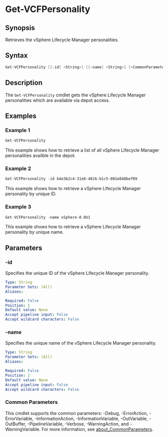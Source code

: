 # Get-VCFPersonality

## Synopsis

Retrieves the vSphere Lifecycle Manager personalities.

## Syntax

```powershell
Get-VCFPersonality [[-id] <String>] [[-name] <String>] [<CommonParameters>]
```

## Description

The `Get-VCFPersonality` cmdlet gets the vSphere Lifecycle Manager personalities which are available via depot access.

## Examples

### Example 1

```powershell
Get-VCFPersonality
```

This example shows how to retrieve a list of all vSphere Lifecycle Manager personalities availble in the depot.

### Example 2

```powershell
Get-VCFPersonality -id b4e3b2c4-31e8-4816-b1c5-801e848bef09
```

This example shows how to retrieve a vSphere Lifecycle Manager personality by unique ID.

### Example 3

```powershell
Get-VCFPersonality -name vSphere-8.0U1
```

This example shows how to retrieve a vSphere Lifecycle Manager personality by unique name.


## Parameters

### -id

Specifies the unique ID of the vSphere Lifecycle Manager personality.

```yaml
Type: String
Parameter Sets: (All)
Aliases:

Required: False
Position: 1
Default value: None
Accept pipeline input: False
Accept wildcard characters: False
```

### -name

Specifies the unique name of the vSphere Lifecycle Manager personality.

```yaml
Type: String
Parameter Sets: (All)
Aliases:

Required: False
Position: 2
Default value: None
Accept pipeline input: False
Accept wildcard characters: False
```

### Common Parameters

This cmdlet supports the common parameters: -Debug, -ErrorAction, -ErrorVariable, -InformationAction, -InformationVariable, -OutVariable, -OutBuffer, -PipelineVariable, -Verbose, -WarningAction, and -WarningVariable. For more information, see [about_CommonParameters](http://go.microsoft.com/fwlink/?LinkID=113216).
